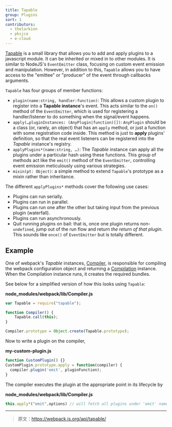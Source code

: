 ```yaml
---
title: Tapable
group: Plugins
sort: 1
contributors:
  - thelarkinn
  - pksjce
  - e-cloud
---
```


[Tapable](https://github.com/webpack/tapable) is a small library that allows you to add and apply plugins to a javascript module. It can be inherited or mixed in to other modules. It is similar to NodeJS's `EventEmitter` class, focusing on custom event emission and manipulation. However, in addition to this, `Tapable` allows you to have access to the "emittee" or "producer" of the event through callbacks arguments.

`Tapable` has four groups of member functions:

- `plugin(name:string, handler:function)`: This allows a custom plugin to register into a **Tapable instance**'s event. This acts similar to the `on()` method of the `EventEmitter`, which is used for registering a handler/listener to do something when the signal/event happens.
- `apply(…pluginInstances: (AnyPlugin|function)[])`: `AnyPlugin` should be a class (or, rarely, an object) that has an `apply` method, or just a function with some registration code inside. This method is just to **apply** plugins' definition, so that the real event listeners can be registered into the _Tapable_ instance's registry.
- `applyPlugins*(name:string, …)`: The _Tapable_ instance can apply all the plugins under a particular hash using these functions. This group of methods act like the `emit()` method of the `EventEmitter`, controlling event emission meticulously using various strategies.
- `mixin(pt: Object)`: a simple method to extend `Tapable`'s prototype as a mixin rather than inheritance.

The different `applyPlugins*` methods cover the following use cases:

- Plugins can run serially.
- Plugins can run in parallel.
- Plugins can run one after the other but taking input from the previous plugin (waterfall).
- Plugins can run asynchronously.
- Quit running plugins on bail: that is, once one plugin returns non-`undefined`, jump out of the run flow and return _the return of that plugin_. This sounds like `once()` of `EventEmitter` but is totally different.


## Example

One of webpack's _Tapable_ instances, [Compiler](/api/compiler), is responsible for compiling the webpack configuration object and returning a [Compilation](/api/compilation) instance. When the Compilation instance runs, it creates the required bundles.

See below for a simplified version of how this looks using `Tapable`:

__node_modules/webpack/lib/Compiler.js__

``` js
var Tapable = require("tapable");

function Compiler() {
	Tapable.call(this);
}

Compiler.prototype = Object.create(Tapable.prototype);
```

Now to write a plugin on the compiler,

__my-custom-plugin.js__

``` js
function CustomPlugin() {}
CustomPlugin.prototype.apply = function(compiler) {
  compiler.plugin('emit', pluginFunction);
}
```

The compiler executes the plugin at the appropriate point in its lifecycle by

__node_modules/webpack/lib/Compiler.js__

``` js
this.apply*("emit",options) // will fetch all plugins under 'emit' name and run them.
```

***

> 原文：https://webpack.js.org/api/tapable/
